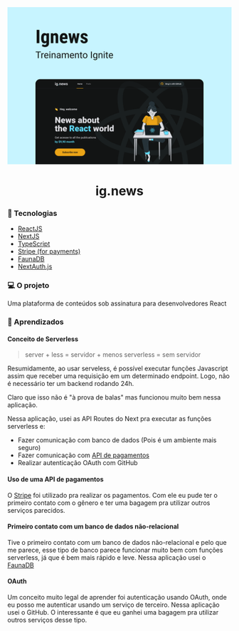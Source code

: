 <p align="center">
  <img alt="ig.news" src=".github/cover.png">
</p>

<h1 align="center">
  ig.news
</h1>

### 🧰 Tecnologias
- [ReactJS](https://pt-br.reactjs.org/)
- [NextJS](https://nextjs.org/)
- [TypeScript](https://www.typescriptlang.org/)
- [Stripe (for payments)](https://stripe.com/br)
- [FaunaDB](https://fauna.com/)
- [NextAuth.js](https://next-auth.js.org/)

### 💻 O projeto
Uma plataforma de conteúdos sob assinatura para desenvolvedores React

### 🧠 Aprendizados
#### Conceito de Serverless

> server + less = servidor + menos
> serverless = sem servidor

Resumidamente, ao usar serveless, é possível executar funções Javascript assim que receber uma requisição em um determinado endpoint. Logo, não é necessário ter um backend rodando 24h. 

Claro que isso não é "à prova de balas" mas funcionou muito bem nessa aplicação.

Nessa aplicação, usei as API Routes do Next pra executar as funções serverless e:
- Fazer comunicação com banco de dados (Pois é um ambiente mais seguro)
- Fazer comunicação com [API de pagamentos](https://stripe.com/br)
- Realizar autenticação OAuth com GitHub

#### Uso de uma API de pagamentos
O [Stripe](https://stripe.com/br) foi utilizado pra realizar os pagamentos. Com ele eu pude ter o primeiro contato com o gênero e ter uma bagagem pra utilizar outros serviços parecidos.

#### Primeiro contato com um banco de dados não-relacional
Tive o primeiro contato com um banco de dados não-relacional e pelo que me parece, esse tipo de banco parece funcionar muito bem com funções serverless, já que é bem mais rápido e leve. Nessa aplicação usei o [FaunaDB](https://fauna.com/)

#### OAuth
Um conceito muito legal de aprender foi autenticação usando OAuth, onde eu posso me autenticar usando um serviço de terceiro. Nessa aplicação usei o GitHub. O interessante é que eu ganhei uma bagagem pra utilizar outros serviços desse tipo.